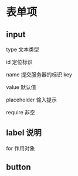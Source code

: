 # 表单项

## input

type 文本类型

id 定位标识

name 提交服务器的标识 key

value 默认值

placeholder 输入提示

require 非空

## label 说明

for 作用对象

## button